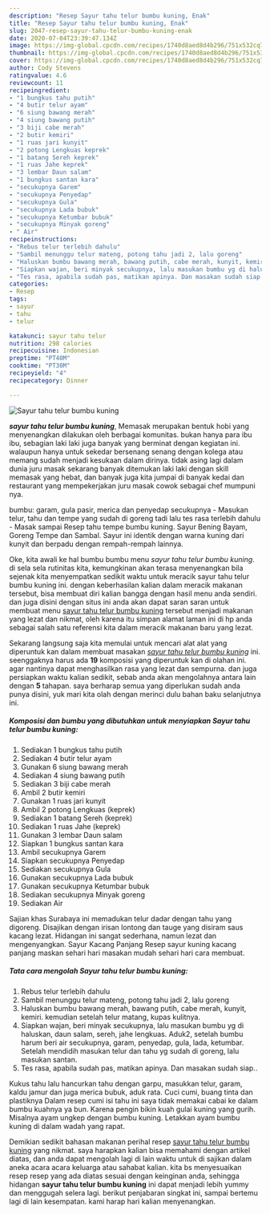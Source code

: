 ```yaml
---
description: "Resep Sayur tahu telur bumbu kuning, Enak"
title: "Resep Sayur tahu telur bumbu kuning, Enak"
slug: 2047-resep-sayur-tahu-telur-bumbu-kuning-enak
date: 2020-07-04T23:39:47.134Z
image: https://img-global.cpcdn.com/recipes/1740d8aed8d4b296/751x532cq70/sayur-tahu-telur-bumbu-kuning-foto-resep-utama.jpg
thumbnail: https://img-global.cpcdn.com/recipes/1740d8aed8d4b296/751x532cq70/sayur-tahu-telur-bumbu-kuning-foto-resep-utama.jpg
cover: https://img-global.cpcdn.com/recipes/1740d8aed8d4b296/751x532cq70/sayur-tahu-telur-bumbu-kuning-foto-resep-utama.jpg
author: Cody Stevens
ratingvalue: 4.6
reviewcount: 11
recipeingredient:
- "1 bungkus tahu putih"
- "4 butir telur ayam"
- "6 siung bawang merah"
- "4 siung bawang putih"
- "3 biji cabe merah"
- "2 butir kemiri"
- "1 ruas jari kunyit"
- "2 potong Lengkuas keprek"
- "1 batang Sereh keprek"
- "1 ruas Jahe keprek"
- "3 lembar Daun salam"
- "1 bungkus santan kara"
- "secukupnya Garem"
- "secukupnya Penyedap"
- "secukupnya Gula"
- "secukupnya Lada bubuk"
- "secukupnya Ketumbar bubuk"
- "secukupnya Minyak goreng"
- " Air"
recipeinstructions:
- "Rebus telur terlebih dahulu"
- "Sambil menunggu telur mateng, potong tahu jadi 2, lalu goreng"
- "Haluskan bumbu bawang merah, bawang putih, cabe merah, kunyit, kemiri. kemudian setelah telur matang, kupas kulitnya."
- "Siapkan wajan, beri minyak secukupnya, lalu masukan bumbu yg di haluskan, daun salam, sereh, jahe lengkuas. Aduk2, setelah bumbu harum beri air secukupnya, garam, penyedap, gula, lada, ketumbar. Setelah mendidih masukan telur dan tahu yg sudah di goreng, lalu masukan santan."
- "Tes rasa, apabila sudah pas, matikan apinya. Dan masakan sudah siap.."
categories:
- Resep
tags:
- sayur
- tahu
- telur

katakunci: sayur tahu telur 
nutrition: 298 calories
recipecuisine: Indonesian
preptime: "PT40M"
cooktime: "PT30M"
recipeyield: "4"
recipecategory: Dinner

---
```



![Sayur tahu telur bumbu kuning](https://img-global.cpcdn.com/recipes/1740d8aed8d4b296/751x532cq70/sayur-tahu-telur-bumbu-kuning-foto-resep-utama.jpg)

<b><i>sayur tahu telur bumbu kuning</i></b>, Memasak merupakan bentuk hobi yang menyenangkan dilakukan oleh berbagai komunitas. bukan hanya para ibu ibu, sebagian laki laki juga banyak yang berminat dengan kegiatan ini. walaupun hanya untuk sekedar bersenang senang dengan kolega atau memang sudah menjadi kesukaan dalam dirinya. tidak asing lagi dalam dunia juru masak sekarang banyak ditemukan laki laki dengan skill memasak yang hebat, dan banyak juga kita jumpai di banyak kedai dan restaurant yang mempekerjakan juru masak cowok sebagai chef mumpuni nya.

bumbu: garam, gula pasir, merica dan penyedap secukupnya - Masukan telur, tahu dan tempe yang sudah di goreng tadi lalu tes rasa terlebih dahulu - Masak sampai Resep tahu tempe bumbu kuning. Sayur Bening Bayam, Goreng Tempe dan Sambal. Sayur ini identik dengan warna kuning dari kunyit dan berpadu dengan rempah-rempah lainnya.

Oke, kita awali ke hal bumbu bumbu menu <i>sayur tahu telur bumbu kuning</i>. di sela sela rutinitas kita, kemungkinan akan terasa menyenangkan bila sejenak kita menyempatkan sedikit waktu untuk meracik sayur tahu telur bumbu kuning ini. dengan keberhasilan kalian dalam meracik makanan tersebut, bisa membuat diri kalian bangga dengan hasil menu anda sendiri. dan juga disini dengan situs ini anda akan dapat saran saran untuk membuat menu <u>sayur tahu telur bumbu kuning</u> tersebut menjadi makanan yang lezat dan nikmat, oleh karena itu simpan alamat laman ini di hp anda sebagai salah satu referensi kita dalam meracik makanan baru yang lezat.


Sekarang langsung saja kita memulai untuk mencari alat alat yang diperuntuk kan dalam membuat masakan <u><i>sayur tahu telur bumbu kuning</i></u> ini. seenggaknya harus ada <b>19</b> komposisi yang diperuntuk kan di olahan ini. agar nantinya dapat menghasilkan rasa yang lezat dan sempurna. dan juga persiapkan waktu kalian sedikit, sebab anda akan mengolahnya antara lain dengan <b>5</b> tahapan. saya berharap semua yang diperlukan sudah anda punya disini, yuk mari kita olah dengan merinci dulu bahan baku selanjutnya ini.

<!--inarticleads1-->

##### Komposisi dan bumbu yang dibutuhkan untuk menyiapkan Sayur tahu telur bumbu kuning:

1. Sediakan 1 bungkus tahu putih
1. Sediakan 4 butir telur ayam
1. Gunakan 6 siung bawang merah
1. Sediakan 4 siung bawang putih
1. Sediakan 3 biji cabe merah
1. Ambil 2 butir kemiri
1. Gunakan 1 ruas jari kunyit
1. Ambil 2 potong Lengkuas (keprek)
1. Sediakan 1 batang Sereh (keprek)
1. Sediakan 1 ruas Jahe (keprek)
1. Gunakan 3 lembar Daun salam
1. Siapkan 1 bungkus santan kara
1. Ambil secukupnya Garem
1. Siapkan secukupnya Penyedap
1. Sediakan secukupnya Gula
1. Gunakan secukupnya Lada bubuk
1. Gunakan secukupnya Ketumbar bubuk
1. Sediakan secukupnya Minyak goreng
1. Sediakan  Air


Sajian khas Surabaya ini memadukan telur dadar dengan tahu yang digoreng. Disajikan dengan irisan lontong dan tauge yang disiram saus kacang lezat. Hidangan ini sangat sederhana, namun lezat dan mengenyangkan. Sayur Kacang Panjang Resep sayur kuning kacang panjang maskan sehari hari masakan mudah sehari hari cara membuat. 

<!--inarticleads2-->

##### Tata cara mengolah Sayur tahu telur bumbu kuning:

1. Rebus telur terlebih dahulu
1. Sambil menunggu telur mateng, potong tahu jadi 2, lalu goreng
1. Haluskan bumbu bawang merah, bawang putih, cabe merah, kunyit, kemiri. kemudian setelah telur matang, kupas kulitnya.
1. Siapkan wajan, beri minyak secukupnya, lalu masukan bumbu yg di haluskan, daun salam, sereh, jahe lengkuas. Aduk2, setelah bumbu harum beri air secukupnya, garam, penyedap, gula, lada, ketumbar. Setelah mendidih masukan telur dan tahu yg sudah di goreng, lalu masukan santan.
1. Tes rasa, apabila sudah pas, matikan apinya. Dan masakan sudah siap..


Kukus tahu lalu hancurkan tahu dengan garpu, masukkan telur, garam, kaldu jamur dan juga merica bubuk, aduk rata. Cuci cumi, buang tinta dan plastiknya Dalam resep cumi isi tahu ini saya tidak memakai cabai ke dalam bumbu kuahnya ya bun. Karena pengin bikin kuah gulai kuning yang gurih. Misalnya ayam ungkep dengan bumbu kuning. Letakkan ayam bumbu kuning di dalam wadah yang rapat. 

Demikian sedikit bahasan makanan perihal resep <u>sayur tahu telur bumbu kuning</u> yang nikmat. saya harapkan kalian bisa memahami dengan artikel diatas, dan anda dapat mengolah lagi di lain waktu untuk di sajikan dalam aneka acara acara keluarga atau sahabat kalian. kita bs menyesuaikan resep resep yang ada diatas sesuai dengan keinginan anda, sehingga hidangan <b>sayur tahu telur bumbu kuning</b> ini dapat menjadi lebih yummy dan menggugah selera lagi. berikut penjabaran singkat ini, sampai bertemu lagi di lain kesempatan. kami harap hari kalian menyenangkan.
